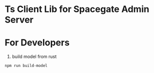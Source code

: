 # Ts Client Lib for Spacegate Admin Server
# For Developers
1. build model from rust
```shell
npm run build-model
```